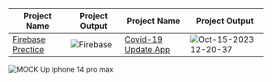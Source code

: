 | Project  Name  | Project Output | Project  Name  | Project Output |
| ------------- | ------------- | ------------- | ------------- |
|[Firebase Prectice](https://github.com/RoySujon/firebase_prectice)|![Firebase](https://github.com/RoySujon/firebase_prectice/assets/48433293/4489bb85-0160-495f-98d3-1af6407cabc0)|[Covid-19 Update App](https://github.com/RoySujon/covid_19)|![Oct-15-2023 12-20-37](https://github.com/RoySujon/firebase_prectice/assets/48433293/524fc891-e94d-4091-94fc-eef52c7bf775)





![MOCK Up iphone 14 pro max](https://github.com/RoySujon/firebase_prectice/assets/48433293/7dc50304-1c13-4bf7-89c8-e1b1d0499e74)

